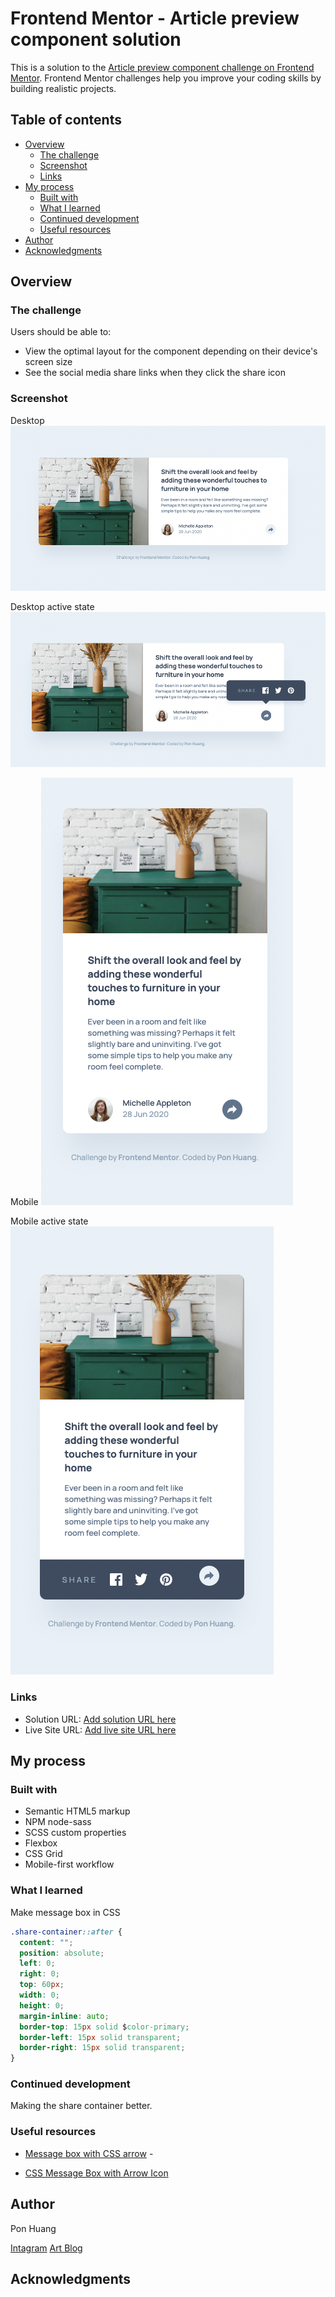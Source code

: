 # Frontend Mentor - Article preview component solution

This is a solution to the [Article preview component challenge on Frontend Mentor](https://www.frontendmentor.io/challenges/article-preview-component-dYBN_pYFT). Frontend Mentor challenges help you improve your coding skills by building realistic projects.

## Table of contents

- [Overview](#overview)
  - [The challenge](#the-challenge)
  - [Screenshot](#screenshot)
  - [Links](#links)
- [My process](#my-process)
  - [Built with](#built-with)
  - [What I learned](#what-i-learned)
  - [Continued development](#continued-development)
  - [Useful resources](#useful-resources)
- [Author](#author)
- [Acknowledgments](#acknowledgments)

## Overview

### The challenge

Users should be able to:

- View the optimal layout for the component depending on their device's screen size
- See the social media share links when they click the share icon

### Screenshot

Desktop
![](screenshot/desktop.png)

Desktop active state
![](screenshot/desktop-active.png)

Mobile
![](screenshot/mobile.png)

Mobile active state
![](screenshot/mobile-active.png)

### Links

- Solution URL: [Add solution URL here](https://your-solution-url.com)
- Live Site URL: [Add live site URL here](https://your-live-site-url.com)

## My process

### Built with

- Semantic HTML5 markup
- NPM node-sass
- SCSS custom properties
- Flexbox
- CSS Grid
- Mobile-first workflow

### What I learned

Make message box in CSS

```css
.share-container::after {
  content: "";
  position: absolute;
  left: 0;
  right: 0;
  top: 60px;
  width: 0;
  height: 0;
  margin-inline: auto;
  border-top: 15px solid $color-primary;
  border-left: 15px solid transparent;
  border-right: 15px solid transparent;
}
```

### Continued development

Making the share container better.

### Useful resources

- [Message box with CSS arrow](https://codepen.io/ompmega/pen/qByYQd) -

- [CSS Message Box with Arrow Icon](https://codeconvey.com/css-message-box-with-arrow/)

## Author

Pon Huang

[Intagram](https://www.instagram.com/une.tw/)
[Art Blog](https://une722.wordpress.com)

## Acknowledgments
